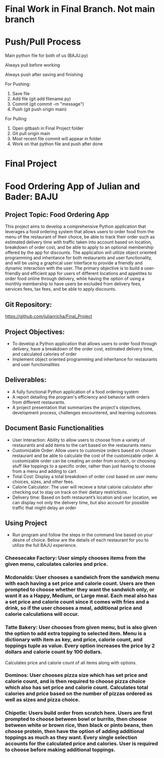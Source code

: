 # Final Work in Final Branch. Not main branch



# Push/Pull Process
Main python file for both of us (BAJU.py)

Always pull before working

Always push after saving and finishing

For Pushing:
1. Save file
2. Add file (git add filename.py)
3. Commit (git commit -m "message")
4. Push (git push origin main)

For Pulling
1. Open gitbash in Final Project folder
2. Git pull origin main
3. Most recent file commit will appear in folder
4. Work on that python file and push after done





# Final Project
# Food Ordering App of Julian and Bader: BAJU

## Project Topic: Food Ordering App 
This project aims to develop a comprehensive Python application that leverages a food ordering system that allows users to order food from the menu of the restaurant of their choice, be able to track their order such as estimated delivery time with traffic taken into account based on location, breakdown of order cost, and be able to apply to an optional membership offered by the app for discounts. The application will utilize object oriented programming and inheritance for both restaurants and user functionality, and will be using a graphical user interface to provide a friendly and dynamic interaction with the user. The primary objective is to build a user-friendly and efficient app for users of different locations and appetites to order food online through delivery, while having the option of using a monthly membership to have users be excluded from delivery fees, services fees, tax fees, and be able to apply discounts. 

## Git Repository: 
https://github.com/julianricha/Final_Project 

## Project Objectives: 
- To develop a Python application that allows users to order food through delivery, have a breakdown of the order cost, estimated delivery time, and calculated calories of order
- Implement object oriented programming and inheritance for restaurants and user functionalities


## Deliverables: 
- A fully functional Python application of a food ordering system 
- A report detailing the program's efficiency and behavior with orders from different restaurants. 
- A project presentation that summarizes the project's objectives, development process,  challenges encountered, and learning outcomes.


## Document Basic Functionalities 
- User Interaction: Ability to allow users to choose from a variety of restaurants and add items to the cart based on the restaurants menu
- Customizable Order: Allow users to customize orders based on chosen restaurant and be able to calculate the cost of the customizable order. A customizable order can be creating an order from scratch, or choosing stuff like toppings to a specific order, rather than just having to choose from a menu and adding to cart
- Total Cost: Display a total breakdown of order cost based on user menu choices, sizes, and other fees.
- Calorie Calculator: The user will recieve a total calorie calculator after checking out to stay on track on their dietary restrictions.
- Delivery time: Based on both restaurant’s location and user location, we can display not only the delivery time, but also account for possible traffic that might delay an order

## Using Project
- Run program and follow the steps in the command line based on your desire of choice. Below are the details of each restaurant for you to utilize the full BAJU experience.

### Cheesecake Factory: User simply chooses items from the given menu, calculates calories and price.

### Mcdonalds: User chooses a sandwich from the sandwich menu with each having a set price and calorie count. Users are then prompted to choose whether they want the sandwich only, or want it as a Happy, Medium, or Large meal. Each meal also has a set price and calorie count since it comes with fries and a drink, so if the user chooses a meal, additional price and calorie calculations will occur.

### Tatte Bakery: User chooses from given menu, but is also given the option to add extra topping to selected item. Menu is a dictionary with item as key, and price, calorie count, and toppings tuple as value. Every option increases the price by 2 dollars and calorie count by 100 dollars.
Calculates price and calorie count of all items along with options.

### Dominos: User chooses pizza size which has set price and calorie count, and is then required to choose pizza choice which also has set price and calorie count. Calculates total calories and price based on the number of pizzas ordered as well as sizes and pizza choice.

### Chipotle: Users build order from scratch here. Users are first prompted to choose between bowl or burrito, then choose between white or brown rice, then black or pinto beans, then choose protein, then have the option of adding additional toppings as much as they want. Every single selection accounts for the calculated price and calories. User is required to choose before making additional toppings.
